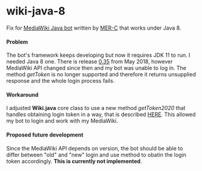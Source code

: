 # wiki-java-8
Fix for [MediaWiki Java bot](https://github.com/MER-C/wiki-java) written by [MER-C](https://github.com/MER-C) that works under Java 8.

#### Problem
The bot's framework keeps developing but now it requires JDK 11 to run. I needed Java 8 one. There is release [0.35](https://github.com/MER-C/wiki-java/releases/tag/0.35) from May 2018, however MediaWiki API changed since then and my bot was unable to log in. The method *getToken* is no longer supported and therefore it returns unsupplied response and the whole login process fails.

#### Workaround
I adjusted **Wiki.java** core class to use a new method *getToken2020* that handles obtaining login token in a way, that is described [HERE](https://github.com/MediaWiki-Bot/MediaWiki-Bot/issues/83). This allowed my bot to login and work with my MediaWiki.

#### Proposed future development
Since the MediaWiki API depends on version, the bot should be able to differ between "old" and "new" login and use method to obatin the login token accordingly. **This is currently not implemented**.
